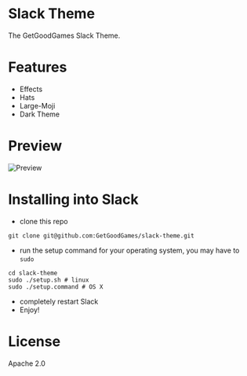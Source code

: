 # Slack Theme

The GetGoodGames Slack Theme.

# Features

- Effects
- Hats
- Large-Moji
- Dark Theme

# Preview

![Preview](https://github.com/GetGoodGames/slack-theme/raw/master/screenshot_20171208_123123.png "Preview")

# Installing into Slack

- clone this repo
```
git clone git@github.com:GetGoodGames/slack-theme.git
```

- run the setup command for your operating system, you may have to `sudo`
```
cd slack-theme
sudo ./setup.sh # linux
sudo ./setup.command # OS X
```

- completely restart Slack
- Enjoy!

# License

Apache 2.0
